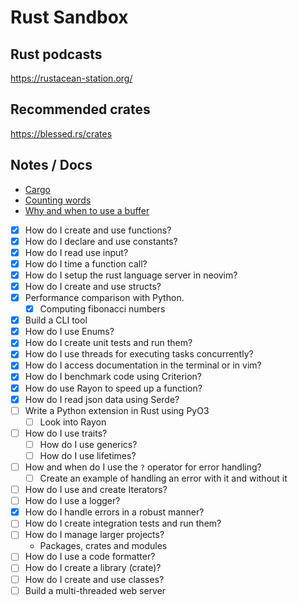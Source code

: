 # Rust Sandbox 

## Rust podcasts

https://rustacean-station.org/

## Recommended crates

https://blessed.rs/crates

## Notes / Docs

- [Cargo](docs/cargo.md)
- [Counting words](docs/count_words.md)
- [Why and when to use a buffer](docs/buffer.md)
 
 - [x] How do I create and use functions?
 - [x] How do I declare and use constants?
 - [x] How do I read use input?
 - [x] How do I time a function call?
 - [x] How do I setup the rust language server in neovim?
 - [x] How do I create and use structs?
 - [x] Performance comparison with Python.
   - [x] Computing fibonacci numbers
 - [x] Build a CLI tool
 - [x] How do I use Enums?
 - [x] How do I create unit tests and run them?
 - [x] How do I use threads for executing tasks concurrently?
 - [x] How do I access documentation in the terminal or in vim?
 - [x] How do I benchmark code using Criterion?
 - [x] How do use Rayon to speed up a function?
 - [x] How do I read json data using Serde?
 - [ ] Write a Python extension in Rust using PyO3
   - [ ] Look into Rayon
 - [ ] How do I use traits?
   - [ ] How do I use generics?
   - [ ] How do I use lifetimes?
 - [ ] How and when do I use the `?` operator for error handling?
   - [ ] Create an example of handling an error with it and without it
 - [ ] How do I use and create Iterators?
 - [ ] How do I use a logger?
 - [x] How do I handle errors in a robust manner?
 - [ ] How do I create integration tests and run them?
 - [ ] How do I manage larger projects? 
   - Packages, crates and modules
 - [ ] How do I use a code formatter?
 - [ ] How do I create a library (crate)?
 - [ ] How do I create and use classes?
 - [ ] Build a multi-threaded web server
